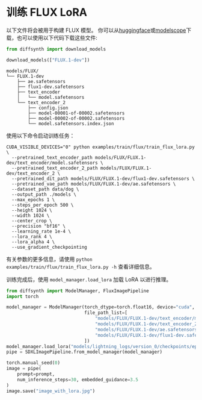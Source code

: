 # 训练 FLUX LoRA

以下文件将会被用于构建 FLUX 模型。 你可以从[huggingface](https://huggingface.co/black-forest-labs/FLUX.1-dev)或[modelscope](https://www.modelscope.cn/models/ai-modelscope/flux.1-dev)下载，也可以使用以下代码下载这些文件:

```python
from diffsynth import download_models

download_models(["FLUX.1-dev"])
```

```
models/FLUX/
└── FLUX.1-dev
    ├── ae.safetensors
    ├── flux1-dev.safetensors
    ├── text_encoder
    │   └── model.safetensors
    └── text_encoder_2
        ├── config.json
        ├── model-00001-of-00002.safetensors
        ├── model-00002-of-00002.safetensors
        └── model.safetensors.index.json
```

使用以下命令启动训练任务：

```
CUDA_VISIBLE_DEVICES="0" python examples/train/flux/train_flux_lora.py \
  --pretrained_text_encoder_path models/FLUX/FLUX.1-dev/text_encoder/model.safetensors \
  --pretrained_text_encoder_2_path models/FLUX/FLUX.1-dev/text_encoder_2 \
  --pretrained_dit_path models/FLUX/FLUX.1-dev/flux1-dev.safetensors \
  --pretrained_vae_path models/FLUX/FLUX.1-dev/ae.safetensors \
  --dataset_path data/dog \
  --output_path ./models \
  --max_epochs 1 \
  --steps_per_epoch 500 \
  --height 1024 \
  --width 1024 \
  --center_crop \
  --precision "bf16" \
  --learning_rate 1e-4 \
  --lora_rank 4 \
  --lora_alpha 4 \
  --use_gradient_checkpointing
```

有关参数的更多信息，请使用 `python examples/train/flux/train_flux_lora.py -h` 查看详细信息。

训练完成后，使用 `model_manager.load_lora` 加载 LoRA 以进行推理。

```python
from diffsynth import ModelManager, FluxImagePipeline
import torch

model_manager = ModelManager(torch_dtype=torch.float16, device="cuda",
                             file_path_list=[
                                 "models/FLUX/FLUX.1-dev/text_encoder/model.safetensors",
                                 "models/FLUX/FLUX.1-dev/text_encoder_2",
                                 "models/FLUX/FLUX.1-dev/ae.safetensors",
                                 "models/FLUX/FLUX.1-dev/flux1-dev.safetensors"
                             ])
model_manager.load_lora("models/lightning_logs/version_0/checkpoints/epoch=0-step=500.ckpt", lora_alpha=1.0)
pipe = SDXLImagePipeline.from_model_manager(model_manager)

torch.manual_seed(0)
image = pipe(
    prompt=prompt,
    num_inference_steps=30, embedded_guidance=3.5
)
image.save("image_with_lora.jpg")
```
